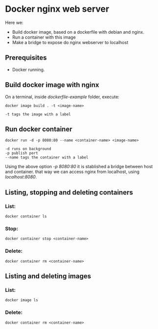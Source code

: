 # Docker nginx web server
  
  Here we: 
  
  - Build docker image, based on a dockerfile with debian and nginx.
  - Run a container with this image
  - Make a bridge to expose do nginx webserver to localhost
  
## Prerequisites

  - Docker running.

## Build docker image with nginx

  On a terminal, inside *dockerfile-example* folder, execute:

    docker image build . -t <image-name>
    
    -t tags the image with a label

## Run docker container

    docker run -d -p 8080:80 --name <container-name> <image-name> 

    -d runs on background
    -p publish port
    --name tags the container with a label

  Using the above option *-p 8080:80* it is stablished a bridge between host and container. that way we can access nginx from localhost, using *localhost:8080*.

## Listing, stopping and deleting containers

### List:

    docker container ls

### Stop:

    docker container stop <container-name>
    
### Delete:

    docker container rm <container-name>

## Listing and deleting images

### List:

    docker image ls

### Delete:

    docker container rm <container-name>
